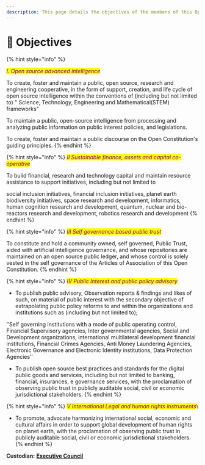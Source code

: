 ```yaml
---
description: This page details the objectives of the members of this Open Constitution.
---
```


# 🏹 Objectives

{% hint style="info" %}


_<mark style="color:purple;">I. Open source advanced intelligence</mark>_

To create, foster and maintain a public, open source, research and engineering cooperative, in the form of support, creation, and life cycle of open source intelligence within the conventions of (including but not limited to) " Science, Technology, Engineering and Mathematical(STEM) frameworks"&#x20;

To maintain a public, open-source intelligence from processing and analyzing public information on public interest policies, and legislations.

To create, foster and maintain a public discourse on the Open Constitution's guiding principles.&#x20;
{% endhint %}

{% hint style="info" %}
_<mark style="color:purple;">II  Sustainable finance, assets and capital co-operative</mark>_

To build financial, research and technology capital and maintain resource assistance to support initiatives, including but not limited to

social inclusion initiatives, financial inclusion initiatives, planet earth biodiversity initiatives, space research and development, informatics, human cognition research and development, quantum, nuclear and bio-reactors research and development, robotics research and development
{% endhint %}

{% hint style="info" %}
_<mark style="color:purple;">III  Self governance based public trust</mark>_

To constitute and hold a community owned, self governed, Public Trust, aided with artificial intelligence governance, and whose repositories are maintained on an open source public ledger, and whose control is solely vested in the self governance of the Articles of Association of this Open Constitution.
{% endhint %}

{% hint style="info" %}
_<mark style="color:purple;">IV  Public Interest and public policy advisory</mark>_

* To publish public advisory, Observation reports & findings and likes of such, on material of public interest with the secondary objective of extrapolating public policy reforms to and within the organizations and institutions such as (including but not limited to);

‘’Self governing institutions with a mode of public operating control, Financial Supervisory agencies, Inter governmental agencies, Social and Development organizations, international multilateral development financial institutions, Financial Crimes Agencies, Anti Money Laundering Agencies, Electronic Governance and Electronic Identity institutions, Data Protection Agencies’’

* To publish open source best practices and standards for the digital public goods and services, including but not limited to banking, financial, insurances, e governance services, with the proclamation of observing public trust in publicly auditable social, civil or economic jurisdictional stakeholders.
{% endhint %}

{% hint style="info" %}
_<mark style="color:purple;">V  International Legal and human rights instruments</mark>_\


* To promote, advocate harmonizing international social, economic and cultural affairs in order to support global development of human rights on planet earth, with the proclamation of observing public trust in publicly auditable social, civil or economic jurisdictional stakeholders.
{% endhint %}



**Custodian:** [**Executive Council**](../foundation/executive-council.md)

